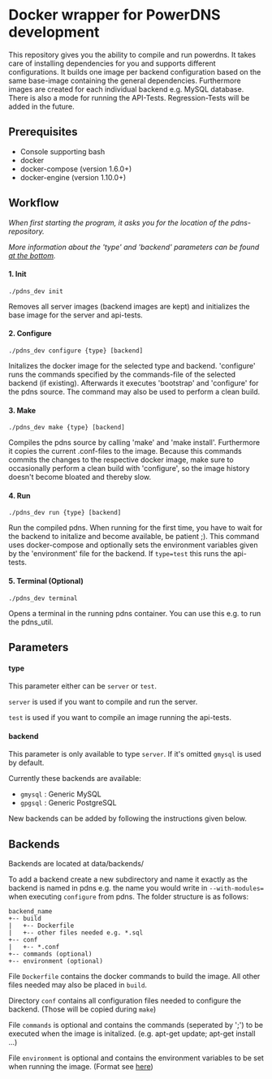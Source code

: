 # Docker wrapper for PowerDNS development
This repository gives you the ability to compile and run powerdns. It takes care of installing dependencies for you and supports different configurations. It builds one image per backend configuration based on the same base-image containing the general dependencies. Furthermore images are created for each individual backend e.g. MySQL database. There is also a mode for running the API-Tests. Regression-Tests will be added in the future.

## Prerequisites
* Console supporting bash
* docker
* docker-compose (version 1.6.0+)
* docker-engine (version 1.10.0+)

## Workflow

*When first starting the program, it asks you for the location of the pdns-repository.*

*More information about the 'type' and 'backend' parameters can be found [at the bottom](#parameters).*

#### 1. Init
```
./pdns_dev init
```
Removes all server images (backend images are kept) and initializes the base image for the server and api-tests.

#### 2. Configure
```
./pdns_dev configure {type} [backend]
```
Initalizes the docker image for the selected type and backend. 'configure' runs the commands specified by the commands-file of the selected backend (if existing). Afterwards it executes 'bootstrap' and 'configure' for the pdns source. The command may also be used to perform a clean build.

#### 3. Make
```
./pdns_dev make {type} [backend]
```
Compiles the pdns source by calling 'make' and 'make install'. Furthermore it copies the current .conf-files to the image. Because this commands commits the changes to the respective docker image, make sure to occasionally perform a clean build with 'configure', so the image history doesn't become bloated and thereby slow.

#### 4. Run
```
./pdns_dev run {type} [backend]
```
Run the compiled pdns. When running for the first time, you have to wait for the backend to initalize and become available, be patient ;). This command uses docker-compose and optionally sets the environment variables given by the 'environment' file for the backend. If `type=test` this runs the api-tests.

#### 5. Terminal (Optional)
```
./pdns_dev terminal
```
Opens a terminal in the running pdns container. You can use this e.g. to run the pdns_util.

## Parameters <a name="parameters"></a>
#### type
This parameter either can be `server` or `test`.

`server` is used if you want to compile and run the server.

`test` is used if you want to compile an image running the api-tests.

#### backend
This parameter is only available to type `server`. If it's omitted `gmysql` is used by default.

Currently these backends are available: 
* `gmysql` : Generic MySQL
* `gpgsql` : Generic PostgreSQL

New backends can be added by following the instructions given below.

## Backends
Backends are located at data/backends/

To add a backend create a new subdirectory and name it exactly as the backend is named in pdns e.g. the name you would write in `--with-modules=` when executing `configure` from pdns. The folder structure is as follows:

```
backend_name
+-- build
|   +-- Dockerfile
|   +-- other files needed e.g. *.sql
+-- conf
|   +-- *.conf
+-- commands (optional)
+-- environment (optional)
```

File `Dockerfile` contains the docker commands to build the image. All other files needed may also be placed in `build`.

Directory `conf` contains all configuration files needed to configure the backend. (Those will be copied during `make`)

File `commands` is optional and contains the commands (seperated by ';') to be executed when the image is initalized. (e.g. apt-get update; apt-get install ...)

File `environment` is optional and contains the environment variables to be set when running the image. (Format see [here](https://docs.docker.com/compose/compose-file/#env-file))




